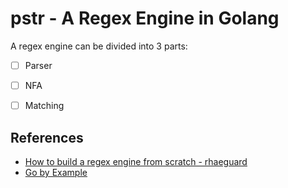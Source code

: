 # pstr - A Regex Engine in Golang

A regex engine can be divided into 3 parts:

- [ ] Parser
- [ ] NFA
- [ ] Matching


## References
-  [How to build a regex engine from scratch - rhaeguard](https://rhaeguard.github.io/posts/regex/)
-  [Go by Example](https://gobyexample.com)
